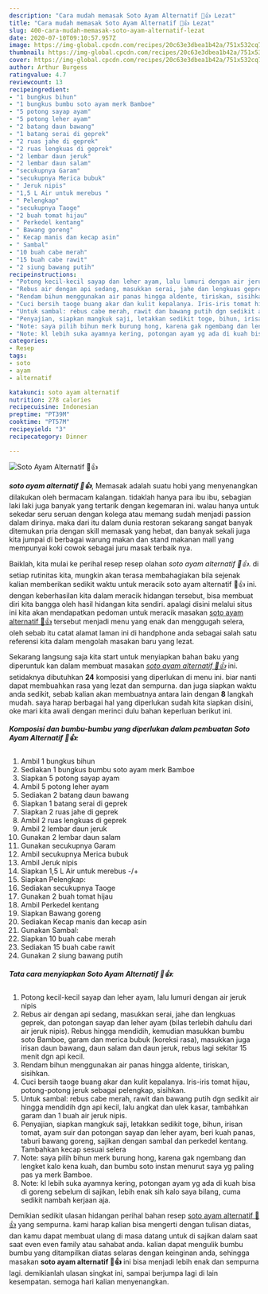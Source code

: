 ```yaml
---
description: "Cara mudah memasak Soto Ayam Alternatif 🍲👍 Lezat"
title: "Cara mudah memasak Soto Ayam Alternatif 🍲👍 Lezat"
slug: 400-cara-mudah-memasak-soto-ayam-alternatif-lezat
date: 2020-07-10T09:10:57.957Z
image: https://img-global.cpcdn.com/recipes/20c63e3dbea1b42a/751x532cq70/soto-ayam-alternatif-🍲👍-foto-resep-utama.jpg
thumbnail: https://img-global.cpcdn.com/recipes/20c63e3dbea1b42a/751x532cq70/soto-ayam-alternatif-🍲👍-foto-resep-utama.jpg
cover: https://img-global.cpcdn.com/recipes/20c63e3dbea1b42a/751x532cq70/soto-ayam-alternatif-🍲👍-foto-resep-utama.jpg
author: Arthur Burgess
ratingvalue: 4.7
reviewcount: 13
recipeingredient:
- "1 bungkus bihun"
- "1 bungkus bumbu soto ayam merk Bamboe"
- "5 potong sayap ayam"
- "5 potong leher ayam"
- "2 batang daun bawang"
- "1 batang serai di geprek"
- "2 ruas jahe di geprek"
- "2 ruas lengkuas di geprek"
- "2 lembar daun jeruk"
- "2 lembar daun salam"
- "secukupnya Garam"
- "secukupnya Merica bubuk"
- " Jeruk nipis"
- "1,5 L Air untuk merebus "
- " Pelengkap"
- "secukupnya Taoge"
- "2 buah tomat hijau"
- " Perkedel kentang"
- " Bawang goreng"
- " Kecap manis dan kecap asin"
- " Sambal"
- "10 buah cabe merah"
- "15 buah cabe rawit"
- "2 siung bawang putih"
recipeinstructions:
- "Potong kecil-kecil sayap dan leher ayam, lalu lumuri dengan air jeruk nipis"
- "Rebus air dengan api sedang, masukkan serai, jahe dan lengkuas geprek, dan potongan sayap dan leher ayam (bilas terlebih dahulu dari air jeruk nipis). Rebus hingga mendidih, kemudian masukkan bumbu soto Bamboe, garam dan merica bubuk (koreksi rasa), masukkan juga irisan daun bawang, daun salam dan daun jeruk, rebus lagi sekitar 15 menit dgn api kecil."
- "Rendam bihun menggunakan air panas hingga aldente, tiriskan, sisihkan."
- "Cuci bersih taoge buang akar dan kulit kepalanya. Iris-iris tomat hijau, potong-potong jeruk sebagai pelengkap, sisihkan."
- "Untuk sambal: rebus cabe merah, rawit dan bawang putih dgn sedikit air hingga mendidih dgn api kecil, lalu angkat dan ulek kasar, tambahkan garam dan 1 buah air jeruk nipis."
- "Penyajian, siapkan mangkuk saji, letakkan sedikit toge, bihun, irisan tomat, ayam suir dan potongan sayap dan leher ayam, beri kuah panas, taburi bawang goreng, sajikan dengan sambal dan perkedel kentang. Tambahkan kecap sesuai selera"
- "Note: saya pilih bihun merk burung hong, karena gak ngembang dan lengket kalo kena kuah, dan bumbu soto instan menurut saya yg paling pas ya merk Bamboe."
- "Note: kl lebih suka ayamnya kering, potongan ayam yg ada di kuah bisa di goreng sebelum di sajikan, lebih enak sih kalo saya bilang, cuma sedikit nambah kerjaan aja."
categories:
- Resep
tags:
- soto
- ayam
- alternatif

katakunci: soto ayam alternatif 
nutrition: 278 calories
recipecuisine: Indonesian
preptime: "PT39M"
cooktime: "PT57M"
recipeyield: "3"
recipecategory: Dinner

---
```



![Soto Ayam Alternatif 🍲👍](https://img-global.cpcdn.com/recipes/20c63e3dbea1b42a/751x532cq70/soto-ayam-alternatif-🍲👍-foto-resep-utama.jpg)

<b><i>soto ayam alternatif 🍲👍</i></b>, Memasak adalah suatu hobi yang menyenangkan dilakukan oleh bermacam kalangan. tidaklah hanya para ibu ibu, sebagian laki laki juga banyak yang tertarik dengan kegemaran ini. walau hanya untuk sekedar seru seruan dengan kolega atau memang sudah menjadi passion dalam dirinya. maka dari itu dalam dunia restoran sekarang sangat banyak ditemukan pria dengan skill memasak yang hebat, dan banyak sekali juga kita jumpai di berbagai warung makan dan stand makanan mall yang mempunyai koki cowok sebagai juru masak terbaik nya.

Baiklah, kita mulai ke perihal resep resep olahan <i>soto ayam alternatif 🍲👍</i>. di setiap rutinitas kita, mungkin akan terasa membahagiakan bila sejenak kalian memberikan sedikit waktu untuk meracik soto ayam alternatif 🍲👍 ini. dengan keberhasilan kita dalam meracik hidangan tersebut, bisa membuat diri kita bangga oleh hasil hidangan kita sendiri. apalagi disini melalui situs ini kita akan mendapatkan pedoman untuk meracik masakan <u>soto ayam alternatif 🍲👍</u> tersebut menjadi menu yang enak dan menggugah selera, oleh sebab itu catat alamat laman ini di handphone anda sebagai salah satu referensi kita dalam mengolah masakan baru yang lezat.




Sekarang langsung saja kita start untuk menyiapkan bahan baku yang diperuntuk kan dalam membuat masakan <u><i>soto ayam alternatif 🍲👍</i></u> ini. setidaknya dibutuhkan <b>24</b> komposisi yang diperlukan di menu ini. biar nanti dapat membuahkan rasa yang lezat dan sempurna. dan juga siapkan waktu anda sedikit, sebab kalian akan membuatnya antara lain dengan <b>8</b> langkah mudah. saya harap berbagai hal yang diperlukan sudah kita siapkan disini, oke mari kita awali dengan merinci dulu bahan keperluan berikut ini.

<!--inarticleads1-->

##### Komposisi dan bumbu-bumbu yang diperlukan dalam pembuatan Soto Ayam Alternatif 🍲👍:

1. Ambil 1 bungkus bihun
1. Sediakan 1 bungkus bumbu soto ayam merk Bamboe
1. Siapkan 5 potong sayap ayam
1. Ambil 5 potong leher ayam
1. Sediakan 2 batang daun bawang
1. Siapkan 1 batang serai di geprek
1. Siapkan 2 ruas jahe di geprek
1. Ambil 2 ruas lengkuas di geprek
1. Ambil 2 lembar daun jeruk
1. Gunakan 2 lembar daun salam
1. Gunakan secukupnya Garam
1. Ambil secukupnya Merica bubuk
1. Ambil  Jeruk nipis
1. Siapkan 1,5 L Air untuk merebus -/+
1. Siapkan  Pelengkap:
1. Sediakan secukupnya Taoge
1. Gunakan 2 buah tomat hijau
1. Ambil  Perkedel kentang
1. Siapkan  Bawang goreng
1. Sediakan  Kecap manis dan kecap asin
1. Gunakan  Sambal:
1. Siapkan 10 buah cabe merah
1. Sediakan 15 buah cabe rawit
1. Gunakan 2 siung bawang putih




<!--inarticleads2-->

##### Tata cara menyiapkan Soto Ayam Alternatif 🍲👍:

1. Potong kecil-kecil sayap dan leher ayam, lalu lumuri dengan air jeruk nipis
1. Rebus air dengan api sedang, masukkan serai, jahe dan lengkuas geprek, dan potongan sayap dan leher ayam (bilas terlebih dahulu dari air jeruk nipis). Rebus hingga mendidih, kemudian masukkan bumbu soto Bamboe, garam dan merica bubuk (koreksi rasa), masukkan juga irisan daun bawang, daun salam dan daun jeruk, rebus lagi sekitar 15 menit dgn api kecil.
1. Rendam bihun menggunakan air panas hingga aldente, tiriskan, sisihkan.
1. Cuci bersih taoge buang akar dan kulit kepalanya. Iris-iris tomat hijau, potong-potong jeruk sebagai pelengkap, sisihkan.
1. Untuk sambal: rebus cabe merah, rawit dan bawang putih dgn sedikit air hingga mendidih dgn api kecil, lalu angkat dan ulek kasar, tambahkan garam dan 1 buah air jeruk nipis.
1. Penyajian, siapkan mangkuk saji, letakkan sedikit toge, bihun, irisan tomat, ayam suir dan potongan sayap dan leher ayam, beri kuah panas, taburi bawang goreng, sajikan dengan sambal dan perkedel kentang. Tambahkan kecap sesuai selera
1. Note: saya pilih bihun merk burung hong, karena gak ngembang dan lengket kalo kena kuah, dan bumbu soto instan menurut saya yg paling pas ya merk Bamboe.
1. Note: kl lebih suka ayamnya kering, potongan ayam yg ada di kuah bisa di goreng sebelum di sajikan, lebih enak sih kalo saya bilang, cuma sedikit nambah kerjaan aja.




Demikian sedikit ulasan hidangan perihal bahan resep <u>soto ayam alternatif 🍲👍</u> yang sempurna. kami harap kalian bisa mengerti dengan tulisan diatas, dan kamu dapat membuat ulang di masa datang untuk di sajikan dalam saat saat even even family atau sahabat anda. kalian dapat mengulik bumbu bumbu yang ditampilkan diatas selaras dengan keinginan anda, sehingga masakan <b>soto ayam alternatif 🍲👍</b> ini bisa menjadi lebih enak dan sempurna lagi. demikianlah ulasan singkat ini, sampai berjumpa lagi di lain kesempatan. semoga hari kalian menyenangkan.
